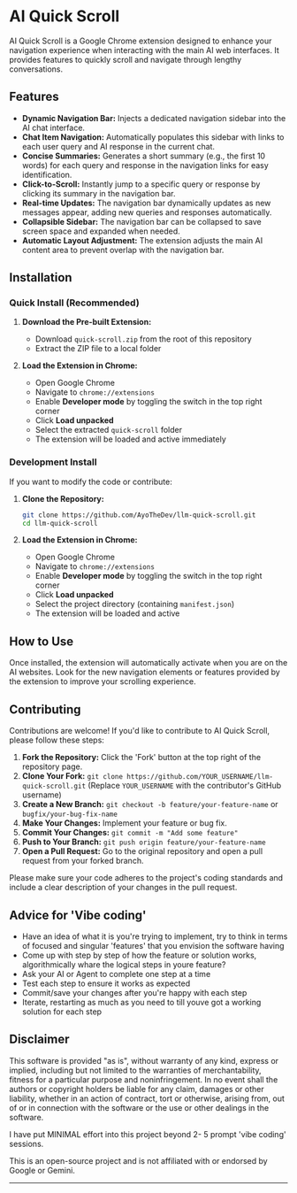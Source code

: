 # AI Quick Scroll

AI Quick Scroll is a Google Chrome extension designed to enhance your navigation experience when interacting with the main AI web interfaces. It provides features to quickly scroll and navigate through lengthy conversations.

## Features

- **Dynamic Navigation Bar:** Injects a dedicated navigation sidebar into the AI chat interface.
- **Chat Item Navigation:** Automatically populates this sidebar with links to each user query and AI response in the current chat.
- **Concise Summaries:** Generates a short summary (e.g., the first 10 words) for each query and response in the navigation links for easy identification.
- **Click-to-Scroll:** Instantly jump to a specific query or response by clicking its summary in the navigation bar.
- **Real-time Updates:** The navigation bar dynamically updates as new messages appear, adding new queries and responses automatically.
- **Collapsible Sidebar:** The navigation bar can be collapsed to save screen space and expanded when needed.
- **Automatic Layout Adjustment:** The extension adjusts the main AI content area to prevent overlap with the navigation bar.

## Installation

### Quick Install (Recommended)

1. **Download the Pre-built Extension:**
   - Download `quick-scroll.zip` from the root of this repository
   - Extract the ZIP file to a local folder

2. **Load the Extension in Chrome:**
   - Open Google Chrome
   - Navigate to `chrome://extensions`
   - Enable **Developer mode** by toggling the switch in the top right corner
   - Click **Load unpacked**
   - Select the extracted `quick-scroll` folder
   - The extension will be loaded and active immediately

### Development Install

If you want to modify the code or contribute:

1. **Clone the Repository:**
   ```bash
   git clone https://github.com/AyoTheDev/llm-quick-scroll.git
   cd llm-quick-scroll
   ```

2. **Load the Extension in Chrome:**
   - Open Google Chrome
   - Navigate to `chrome://extensions`
   - Enable **Developer mode** by toggling the switch in the top right corner
   - Click **Load unpacked**
   - Select the project directory (containing `manifest.json`)
   - The extension will be loaded and active

## How to Use

Once installed, the extension will automatically activate when you are on the AI websites. Look for the new navigation elements or features provided by the extension to improve your scrolling experience.

## Contributing

Contributions are welcome! If you'd like to contribute to AI Quick Scroll, please follow these steps:

1.  **Fork the Repository:** Click the 'Fork' button at the top right of the repository page.
2.  **Clone Your Fork:** `git clone https://github.com/YOUR_USERNAME/llm-quick-scroll.git` (Replace `YOUR_USERNAME` with the contributor's GitHub username)
3.  **Create a New Branch:** `git checkout -b feature/your-feature-name` or `bugfix/your-bug-fix-name`
4.  **Make Your Changes:** Implement your feature or bug fix.
5.  **Commit Your Changes:** `git commit -m "Add some feature"`
6.  **Push to Your Branch:** `git push origin feature/your-feature-name`
7.  **Open a Pull Request:** Go to the original repository and open a pull request from your forked branch.

Please make sure your code adheres to the project's coding standards and include a clear description of your changes in the pull request.

## Advice for 'Vibe coding'

- Have an idea of what it is you're trying to implement, try to think in terms of focused and singular 'features' that you envision the software having
- Come up with step by step of how the feature or solution works, algorithmically whare the logical steps in youre feature?
- Ask your AI or Agent to complete one step at a time
- Test each step to ensure it works as expected
- Commit/save your changes after you're happy with each step
- Iterate, restarting as much as you need to till youve got a working solution for each step


## Disclaimer

This software is provided "as is", without warranty of any kind, express or implied, including but not limited to the warranties of merchantability, fitness for a particular purpose and noninfringement. In no event shall the authors or copyright holders be liable for any claim, damages or other liability, whether in an action of contract, tort or otherwise, arising from, out of or in connection with the software or the use or other dealings in the software.

I have put MINIMAL effort into this project beyond 2- 5 prompt 'vibe coding' sessions.

This is an open-source project and is not affiliated with or endorsed by Google or Gemini.

---

